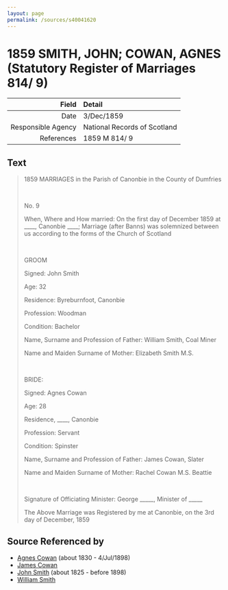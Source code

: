 ```yaml
---
layout: page
permalink: /sources/s40041620
---
```


# 1859 SMITH, JOHN; COWAN, AGNES (Statutory Register of Marriages 814/ 9)

Field | Detail
---:|:---
Date | 3/Dec/1859
Responsible Agency | National Records of Scotland
References | 1859 M 814/ 9

## Text

> 1859 MARRIAGES in the Parish of Canonbie in the County of Dumfries
>
> <br/>
>
> No. 9
>
> When, Where and How married: On the first day of December 1859 at ____, Canonbie ____; Marriage (after Banns) was solemnized between us according to the forms of the Church of Scotland
>
> <br/>
>
> GROOM
>
> Signed: John Smith
>
> Age: 32
>
> Residence: Byreburnfoot, Canonbie
>
> Profession: Woodman
>
> Condition: Bachelor
>
> Name, Surname and Profession of Father: William Smith, Coal Miner
>
> Name and Maiden Surname of Mother: Elizabeth Smith M.S. 
>
> <br/>
>
> BRIDE:
>
> Signed: Agnes Cowan
>
> Age: 28
>
> Residence, ____, Canonbie
>
> Profession: Servant
>
> Condition: Spinster
>
> Name, Surname and Profession of Father: James Cowan, Slater
>
> Name and Maiden Surname of Mother: Rachel Cowan M.S. Beattie
>
> <br/>
>
> Signature of Officiating Minister: George _____, Minister of _____
>
> The Above Marriage was Registered by me at Canonbie, on the 3rd day of December, 1859
>

## Source Referenced by

* [Agnes Cowan](../people/@38031148@-agnes-cowan-b1830-d1898-7-4.md) (about 1830 - 4/Jul/1898)
* [James Cowan](../people/@66566704@-james-cowan-b-d.md)
* [John Smith](../people/@3582868@-john-smith-b1825-d1898.md) (about 1825 - before 1898)
* [William Smith](../people/@77031673@-william-smith-b-d.md)
